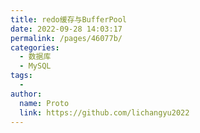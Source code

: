 ```yaml
---
title: redo缓存与BufferPool
date: 2022-09-28 14:03:17
permalink: /pages/46077b/
categories:
  - 数据库
  - MySQL
tags:
  - 
author: 
  name: Proto
  link: https://github.com/lichangyu2022
---
```

